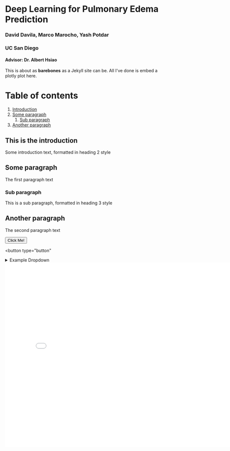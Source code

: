 # Deep Learning for Pulmonary Edema Prediction

### David Davila, Marco Marocho, Yash Potdar
### UC San Diego 
#### Advisor: Dr. Albert Hsiao 

This is about as **barebones** as a Jekyll site can be. All I've done is embed a plotly plot here.


# Table of contents
1. [Introduction](#introduction)
2. [Some paragraph](#paragraph1)
    1. [Sub paragraph](#subparagraph1)
3. [Another paragraph](#paragraph2)

## This is the introduction <a name="introduction"></a>
Some introduction text, formatted in heading 2 style

## Some paragraph <a name="paragraph1"></a>
The first paragraph text

### Sub paragraph <a name="subparagraph1"></a>
This is a sub paragraph, formatted in heading 3 style

## Another paragraph <a name="paragraph2"></a>
The second paragraph text

<button type="button">Click Me!</button>

<button type="button"

<details>
<summary>Example Dropdown</summary>
<br>
Add technical details here.
</details>

</button>

<iframe src="assets/example-map.html" width=800 height=600 frameBorder=0></iframe>
